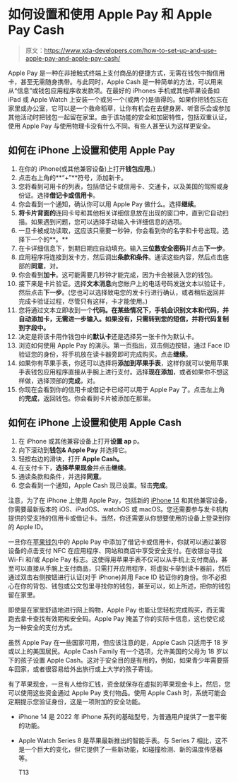 # 如何设置和使用 Apple Pay 和 Apple Pay Cash

> 原文：<https://www.xda-developers.com/how-to-set-up-and-use-apple-pay-and-apple-pay-cash/>

Apple Pay 是一种在非接触式终端上支付商品的便捷方式，无需在钱包中掏信用卡，甚至无需随身携带。与此同时，Apple Cash 是一种简单的方法，可以用来从“信息”或钱包应用程序收发款项。在最好的 iPhones 手机或其他苹果设备如 iPad 或 Apple Watch 上安装一个或另一个(或两个)是值得的。如果你把钱包忘在家里或办公室，它可以是一个救命稻草，让你有机会在去健身房、听音乐会或参加其他活动时把钱包一起留在家里。由于该功能的安全和加密特性，包括双重认证，使用 Apple Pay 与使用物理卡没有什么不同。有些人甚至认为这样更安全。

## 如何在 iPhone 上设置和使用 Apple Pay

1.  在你的 iPhone(或其他兼容设备)上打开**钱包应用**。)
2.  点击右上角的**“+”**符号，添加新卡。
3.  您将看到可用卡的列表，包括借记卡或信用卡、交通卡，以及美国的驾照或身份证。选择**借记卡或信用卡**。
4.  你会看到一个通知，确认你可以用 Apple Pay 做什么。选择**继续**。
5.  **将卡片背面的**连同卡号和其他相关详细信息放在出现的窗口中，直到它自动扫描。如果遇到问题，您可以选择手动输入卡详细信息的选项。
6.  一旦卡被成功读取，这应该只需要一秒钟，你会看到你的名字和卡号出现。选择下一个的**。**
7.  在卡详细信息下，到期日期应自动填充。输入**三位数安全密码**并点击**下一步**。
8.  应用程序将连接到发卡方，然后调出**条款和条件**。通读这些内容，然后点击底部的**同意**，对。
9.  你会看到**加卡**。这可能需要几秒钟才能完成，因为卡会被装入您的钱包。
10.  接下来是卡片验证。选择**文本消息**向您帐户上的电话号码发送文本以验证卡，然后点击**下一步**。(您也可以选择致电您的发卡行进行确认，或者稍后返回并完成卡验证过程，尽管只有这样，卡才能使用。)
11.  您将通过文本立即收到一个**代码。在某些情况下，手机会识别文本和代码，并自动添加卡，无需进一步输入。如果没有，只需转到您的短信，并将代码复制到字段中。**
12.  决定是将该卡用作钱包中的**默认卡**还是选择另一张卡作为默认卡。
13.  浏览如何使用 Apple Pay 的演示。第一页指出，双击侧边按钮，通过 Face ID 验证您的身份，将手机放在读卡器旁即可完成购买。点击**继续**。
14.  如果你有苹果手表，你还可以选择将**添加到苹果手表**，这样你就可以使用苹果手表钱包应用程序直接从手腕上进行支付。选择**现在添加**，或者如果你不想这样做，选择顶部的**完成**，对。
15.  你现在会看到你的信用卡或借记卡已经可以用于 Apple Pay 了。点击左上角的**完成**，返回钱包。你会看到卡片被添加在那里。

## 如何在 iPhone 上设置和使用 Apple Cash

1.  在 iPhone 或其他兼容设备上打开**设置 ap** p。
2.  向下滚动到**钱包& Apple Pay** 并选择它。
3.  轻按右边的滑块，打开 **Apple Cash。**
4.  在支付卡下，**选择苹果现金**并点击**继续**。
5.  通读条款和条件，并选择**同意**。
6.  您会看到一个通知，Apple Cash 现已设置。轻击**完成**。

注意，为了在 iPhone 上使用 Apple Pay，包括新的 [iPhone 14](https://www.xda-developers.com/apple-iphone-14-review/) 和其他兼容设备，你需要最新版本的 iOS、iPadOS、watchOS 或 macOS。您还需要参与发卡机构提供的受支持的信用卡或借记卡。当然，你还需要从你想要使用的设备上登录到你的 Apple ID。

一旦你在[苹果钱包](https://www.xda-developers.com/apple-wallet-ios-16/)中的 Apple Pay 中添加了借记卡或信用卡，你就可以通过兼容设备的点击支付 NFC 在应用程序、网站和商店中享受安全支付。在收银台寻找 Wi-Fi 和/或 Apple Pay 标志。这使得用苹果手表不仅可以从手机上支付商品，甚至可以直接从手腕上支付商品，只需打开应用程序，将虚拟卡举到读卡器前，然后通过双击右侧按钮进行认证(对于 iPhone)并用 Face ID 验证你的身份。你不必担心在你的背包、钱包或公文包里寻找你的钱包，甚至可以，如上所述，把你的钱包留在家里。

即使是在家里舒适地进行网上购物，Apple Pay 也能让您轻松完成购买，而无需跑去拿卡查找有效期和安全码。Apple Pay 掩盖了你的实际卡信息，这也使它成为一种安全的支付方式。

虽然 Apple Pay 在一些国家可用，但应该注意的是，Apple Cash 只适用于 18 岁或以上的美国居民。Apple Cash Family 有一个选项，允许美国的父母为 18 岁以下的孩子设置 Apple Cash。这对于安全目的是有用的，例如，如果青少年需要搭车回家，或者很容易给外出旅行或上大学的孩子寄钱。

有了苹果现金，一旦有人给你汇钱，资金就保存在虚拟的苹果现金卡上。然后，您可以使用这些资金通过 Apple Pay 支付物品。使用 Apple Cash 时，系统可能会定期提示您验证身份，这是一项附加的安全功能。

*   iPhone 14 是 2022 年 iPhone 系列的基础型号，为普通用户提供了一套平衡的功能。

*   Apple Watch Series 8 是苹果最新推出的智能手表。与 Series 7 相比，这不是一个巨大的变化，但它提供了一些新功能，如碰撞检测、新的温度传感器等。

    T13